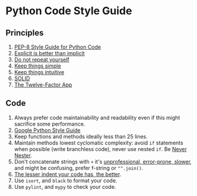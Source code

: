 # Python Code Style Guide

## Principles

1. [PEP-8 Style Guide for Python Code](https://www.python.org/dev/peps/pep-0008/)
1. [Explicit is better than implicit](https://www.python.org/dev/peps/pep-0020/)
1. [Do not repeat yourself](https://en.wikipedia.org/wiki/Don%27t_repeat_yourself)
1. [Keep things simple](https://en.wikipedia.org/wiki/KISS_principle)
1. [Keep things intuitive](https://en.wikipedia.org/wiki/Principle_of_least_astonishment)
2. [SOLID](https://en.wikipedia.org/wiki/SOLID)
3. [The Twelve-Factor App](https://12factor.net/)

## Code

1. Always prefer code maintainability and readability even if this might sacrifice some performance.
1. [Google Python Style Guide](https://google.github.io/styleguide/pyguide.html)
1. Keep functions and methods ideally less than 25 lines.
1. Maintain methods lowest cyclomatic complexity: avoid `if` statements when possible (write branchless code), never use nested `if`. Be [Never Nester](https://www.youtube.com/watch?v=CFRhGnuXG-4).
1. Don't concatenate strings with `+` it's [unprofessional, error-prone, slower](https://codecalamity.com/stop-using-plus-signs-to-concatenate-strings/), and might be confusing, prefer f-string or `"".join()`.
1. [The lesser indent your code has, the better](https://www.youtube.com/watch?v=CFRhGnuXG-4). 
1. Use `isort`, and `black` to format your code.
1. Use `pylint`, and `mypy` to check your code.


